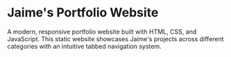 # Jaime's Portfolio Website

A modern, responsive portfolio website built with HTML, CSS, and JavaScript. This static website showcases Jaime's projects across different categories with an intuitive tabbed navigation system.